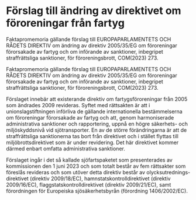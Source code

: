 # Förslag till ändring av direktivet om föroreningar från fartyg

Faktapromemoria gällande förslag till EUROPAPARLAMENTETS OCH RÅDETS DIREKTIV om ändring av direktiv 2005/35/EG om föroreningar förorsakade av fartyg och om införande av sanktioner, inbegripet straffrättsliga sanktioner, för föroreningsbrott, COM(2023) 273.

Faktapromemoria gällande förslag till EUROPAPARLAMENTETS OCH RÅDETS DIREKTIV om ändring av direktiv 2005/35/EG om föroreningar förorsakade av fartyg och om införande av sanktioner, inbegripet straffrättsliga sanktioner, för föroreningsbrott, COM(2023) 273.

Förslaget innebär att existerande direktiv om fartygsföroreningar från 2005 som ändrades 2009 revideras. Syftet med rättsakten är att i unionslagstiftningen införliva de gällande internationella bestämmelserna om föroreningar förorsakade av fartyg och att, genom harmoniserade administrativa sanktioner och rapportering, uppnå en högre säkerhets- och miljöskyddsnivå vid sjötransporter. En av de större förändringarna är att de straffrättsliga sanktionerna tas bort från direktivet och i stället flyttas till miljöbrottsdirektivet som är under revidering. Det här direktivet kommer därmed enbart omfatta administrativa sanktioner.

Förslaget ingår i det så kallade sjöfartspaketet som presenterades av kommissionen den 1 juni 2023 och som totalt består av fem rättsakter som föreslås revideras och som utöver detta direktiv består av olycksutrednings-direktivet (direktiv 2009/18/EC), hamnstatskontrolldirektivet (direktiv 2009/16/EC), flaggstatskontrolldirektivet (direktiv 2009/21/EC), samt förordningen för Europeiska sjösäkerhetsbyrån (förordning 1406/2002/EC).
